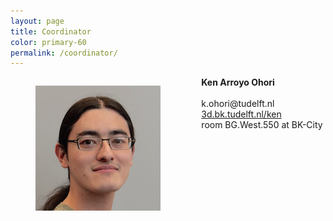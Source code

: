 ```yaml
---
layout: page
title: Coordinator
color: primary-60
permalink: /coordinator/
---
```


<div class="columns is-half-desktop">
  <div class="column">
    <figure class="image is-128x128">
      <img class="is-rounded" src="ken.jpg">
    </figure>
  </div>
  <div class="column">
    <b>Ken Arroyo Ohori</b><br /><br />
    k.ohori@tudelft.nl<br>
    <a href="https://3d.bk.tudelft.nl/ken">3d.bk.tudelft.nl/ken</a><br>
    room BG.West.550 at BK-City<br>
  </div>
</div>